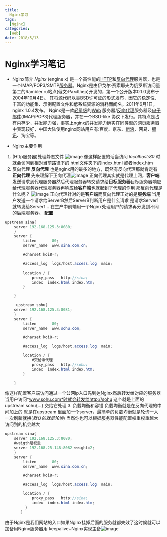 ```yaml
---
title: 
  Nginx学习
tags:
  [Nginx]
categories:
  [Web]
date: 2018/5/13
---
```

# Nginx学习笔记
- Nginx简介
  _Nginx_ (engine x) 是一个高性能的[HTTP](https://baike.so.com/doc/5366073-5601774.html)和[反向代理](https://baike.so.com/doc/5345781-5581226.html)服务器，也是一个IMAP/POP3/SMTP[服务器](https://baike.so.com/doc/4487696-4696885.html)。Nginx是由伊戈尔·赛索耶夫为俄罗斯访问量第二的Rambler.ru站点(俄文:Рамблер)开发的，第一个公开版本0.1.0发布于2004年10月4日。
其将源代码以类BSD许可证的形式发布，因它的稳定性、丰富的功能集、示例配置文件和低系统资源的消耗而闻名。2011年6月1日，nginx 1.0.4发布。
Nginx是一款[轻量级](https://baike.so.com/doc/585215-619452.html)的[Web](https://baike.so.com/doc/4230501-4432285.html) 服务器/[反向代理](https://baike.so.com/doc/5345781-5581226.html)服务器及[电子邮件](https://baike.so.com/doc/928072-980969.html)(IMAP/POP3)代理服务器，并在一个BSD-like 协议下发行。其特点是占有内存少，[并发](https://baike.so.com/doc/6916691-7138566.html)能力强，事实上nginx的并发能力确实在同类型的网页服务器中表现较好，中国大陆使用nginx网站用户有:百度、京东、[新浪](https://baike.so.com/doc/2204905-2333035.html)、网易、[腾讯](https://baike.so.com/doc/1038695-1098608.html)、淘宝等。
	
- Nginx主要作用
1. (Http服务器)处理静态文件
![image](http://p0.cdn.img9.top/ipfs/QmdiKx1JUr7y9TabUQNNqu5dP8AwdsHSHe9QMwa487rsaS?0.png)
像这样配置的话当访问 *localhost:80* 时就会访问到相对当前路径下的 html文件夹下的index.html 或者index.htm
2. 反向代理
    **反向代理** 也是nginx用的最多的地方，既然有反向代理那就肯定有 **正向代理** 先来理解下正向代理![image](https://gss0.baidu.com/7LsWdDW5_xN3otqbppnN2DJv/zhidao/pic/item/a2cc7cd98d1001e96d753f76b10e7bec54e79779.jpg)
正向代理其实就是代理上网，**客户端**发送请求到代理服务器然后代理服务器转交请求给**目标服务器**目标服务器响应给代理服务器代理服务器再响应给**客户端**也就起到了代理的作用
那反向代理是什么呢？
![image](https://gss0.baidu.com/7LsWdDW5_xN3otqbppnN2DJv/zhidao/pic/item/a8014c086e061d95f3f21c4172f40ad162d9ca17.jpg)
正向代理针对的是**客户端**而反向代理正对的是**服务端**
当用户发送一个请求给ServerB然后ServerB判断用户是什么请求
是请求Server1就转发给Server1... 在生产中前端用一个Nginx处理用户的请求再分发到不同的后端服务器。
**配置**
```java
upstream sina{
	server 192.168.125.3:8080;
    }
    server {
        listen       80;
        server_name  www.sina.com.cn;

        #charset koi8-r;

        #access_log  logs/host.access.log  main;

        location / {
            proxy_pass   http://sina;
            index  index.html index.htm;
        }

    }

     upstream sohu{
	server 192.168.125.3:8081;
    }
    server {
        listen       80;
        server_name  www.sohu.com;

        #charset koi8-r;

        #access_log  logs/host.access.log  main;

        location / {
			#交给谁代理
            proxy_pass   http://sohu;
            index  index.html index.htm;
        }

    }
```

像这样配置客户端访问通过一个公网ip入口先到达Nginx然后转发给对应的服务器当用户访问*www.sohu.com*时就会转发给http://sohu 这个就是上面的upstream sohu{...} 交给它处理
3. 负载均衡和容错
	负载均衡就是在反向代理的中间加上的 就是在upstream 里面加一个server，最简单的负载均衡就是轮询一人一次刷新就换(*默认的就是轮询*) 当然你也可以根据服务器性能配置权重权重越大访问到的机会越大

```java
upstream sina{
	server 192.168.125.3:8080;
	#weigth是权重
	server 192.168.25.148:8082 weight=2;
    }
    server {
        listen       80;
        server_name  www.sina.com.cn;

        #charset koi8-r;

        #access_log  logs/host.access.log  main;

        location / {
            proxy_pass   http://sina;
            index  index.html index.htm;
         }
       }
```
由于Nginx是我们网站的入口如果Nginx挂掉后面的服务就都失效了这时候就可以加备用Nginx服务器用 keepalive+Nginx实现主备![image](http://p0.cdn.img9.top/ipfs/Qmc3nC82Xsh1QANbUfAdDGUmTL2KJ2bQzoYzge7VHvRRWu?0.png)
